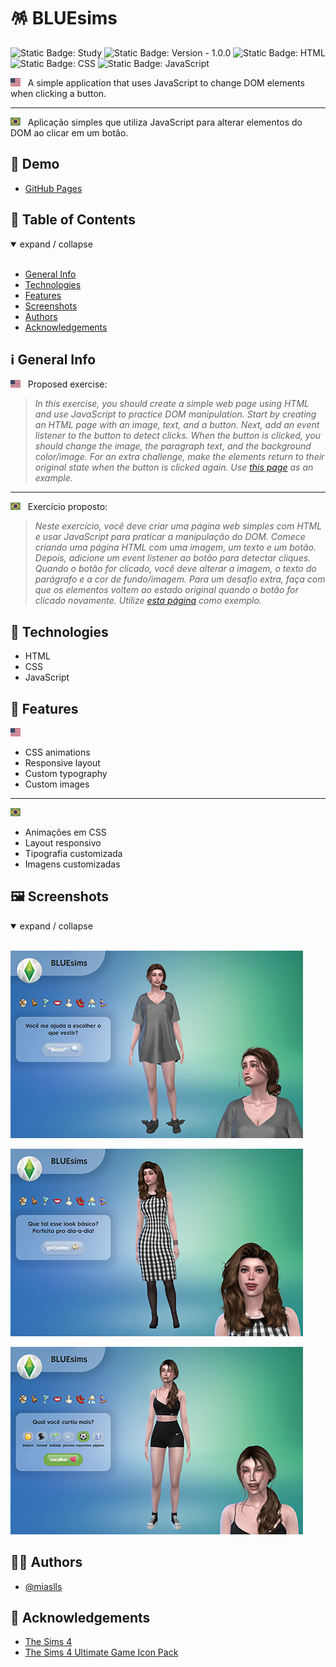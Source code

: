 # 🪅 BLUEsims

![Static Badge: Study](https://img.shields.io/badge/study-blue)
![Static Badge: Version - 1.0.0](https://img.shields.io/badge/version-1.0.0-green)
![Static Badge: HTML](https://img.shields.io/badge/HTML-5a5a5a?logo=html5)
![Static Badge: CSS](https://img.shields.io/badge/CSS-5a5a5a?logo=css3)
![Static Badge: JavaScript](https://img.shields.io/badge/JavaScript-5a5a5a?logo=javascript)

<img src="assets/img/flag-en.png" width="16" alt="English"> &nbsp; A simple application that uses JavaScript to change DOM elements when clicking a button.

---

<img src="assets/img/flag-pt-br.png" width="16" alt="Português"> &nbsp; Aplicação simples que utiliza JavaScript para alterar elementos do DOM ao clicar em um botão.

## 🔗 Demo

- [GitHub Pages](https://miaslls.github.io/BLUEsims_HTML-CSS-JS/)

## 🟰 Table of Contents

<details open>
<summary>expand / collapse</summary>
&nbsp;

- [General Info](#ℹ️-general-info)
- [Technologies](#-technologies)
- [Features](#-features)
- [Screenshots](#%EF%B8%8F-screenshots)
- [Authors](#-authors)
- [Acknowledgements](#-acknowledgements)

</details>

## ℹ️ General Info

<img src="assets/img/flag-en.png" width="16" alt="English"> &nbsp; Proposed exercise:

> _In this exercise, you should create a simple web page using HTML and use JavaScript to practice DOM manipulation. Start by creating an HTML page with an image, text, and a button. Next, add an event listener to the button to detect clicks. When the button is clicked, you should change the image, the paragraph text, and the background color/image. For an extra challenge, make the elements return to their original state when the button is clicked again. Use [this page](https://blue-edtech.github.io/Codelab/jogo-do-humor/index.html) as an example._

---

<img src="assets/img/flag-pt-br.png" width="16" alt="Português"> &nbsp; Exercício proposto:

> _Neste exercício, você deve criar uma página web simples com HTML e usar JavaScript para praticar a manipulação do DOM. Comece criando uma página HTML com uma imagem, um texto e um botão. Depois, adicione um event listener ao botão para detectar cliques. Quando o botão for clicado, você deve alterar a imagem, o texto do parágrafo e a cor de fundo/imagem. Para um desafio extra, faça com que os elementos voltem ao estado original quando o botão for clicado novamente. Utilize [esta página](https://blue-edtech.github.io/Codelab/jogo-do-humor/index.html) como exemplo._

## 🧮 Technologies

- HTML
- CSS
- JavaScript

## 💎 Features

<img src="assets/img/flag-en.png" width="16" alt="English">

- CSS animations
- Responsive layout
- Custom typography
- Custom images

---

<img src="assets/img/flag-pt-br.png" width="16" alt="Português">

- Animações em CSS
- Layout responsivo
- Tipografia customizada
- Imagens customizadas

## 🖼️ Screenshots

<details open>
<summary>expand / collapse</summary>
&nbsp;

![BLUEsims App Screenshot](assets/img/screenshots/01.jpg)

![BLUEsims App Screenshot](assets/img/screenshots/02.jpg)

![BLUEsims App Screenshot](assets/img/screenshots/03.jpg)

</details>

## 👩‍💻 Authors

- [@miaslls](https://www.github.com/miaslls)

## 🫶 Acknowledgements

- [The Sims 4](https://www.ea.com/games/the-sims/the-sims-4)
- [The Sims 4 Ultimate Game Icon Pack](https://modthesims.info/d/549037/the-sims-4-ultimate-game-icon-pack.html)
